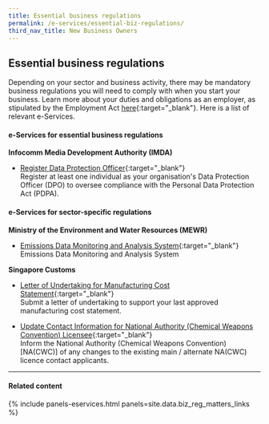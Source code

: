 ```yaml
---
title: Essential business regulations
permalink: /e-services/essential-biz-regulations/
third_nav_title: New Business Owners
---
```


## Essential business regulations

Depending on your sector and business activity, there may be mandatory business regulations you will need to comply with when you start your business. Learn more about your duties and obligations as an employer, as stipulated by the Employment Act [here](https://www.mom.gov.sg/employment-practices/employment-act){:target="_blank"}. Here is a list of relevant e-Services.

#### e-Services for essential business regulations

**Infocomm Media Development Authority (IMDA)**

- [Register Data Protection Officer](https://www.pdpc.gov.sg/overview-of-pdpa/data-protection/business-owner/data-protection-officers/dpo-registration){:target="_blank"}
<br>Register at least one individual as your organisation's Data Protection Officer (DPO) to oversee compliance with the Personal Data Protection Act (PDPA).

#### e-Services for sector-specific regulations

**Ministry of the Environment and Water Resources (MEWR)**

- [Emissions Data Monitoring and Analysis System](#){:target="_blank"}
<br>Emissions Data Monitoring and Analysis System

**Singapore Customs**

- [Letter of Undertaking for Manufacturing Cost Statement](https://eservices.customs.gov.sg/scripts/customs/LOU_MCS/LOU1_Terms.asp){:target="_blank"}
<br>Submit a letter of undertaking to support your last approved manufacturing cost statement.

- [Update Contact Information for National Authority (Chemical Weapons Convention) Licensee](https://form.gov.sg/#!/5f042661fefd4e0011922a7d){:target="_blank"}
<br>Inform the National Authority (Chemical Weapons Convention) [NA(CWC)] of any changes to the existing main / alternate NA(CWC) licence contact applicants.


----

#### Related content

{% include panels-eservices.html panels=site.data.biz_reg_matters_links %}
